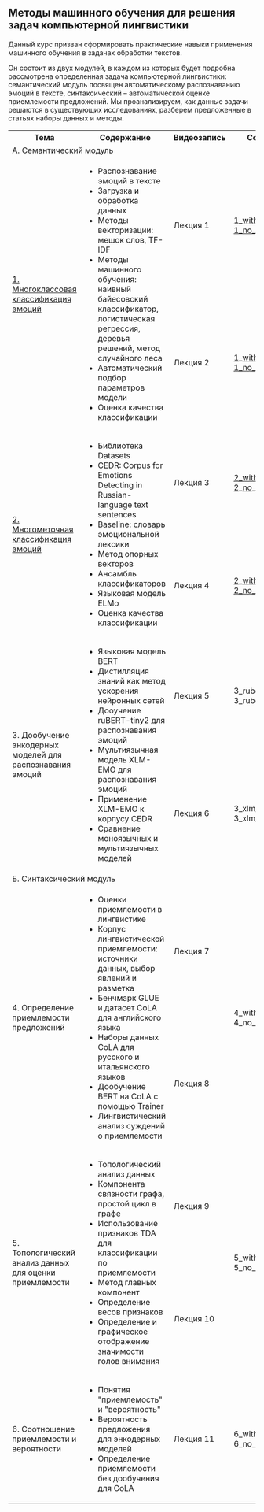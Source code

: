 ## Методы машинного обучения для решения задач компьютерной лингвистики

Данный курс призван сформировать практические навыки применения машинного обучения в задачах обработки текстов.

Он состоит из двух модулей, в каждом из которых будет подробна рассмотрена определенная задача компьютерной лингвистики: семантический модуль посвящен автоматическому распознаванию эмоций в тексте, синтаксический – автоматической оценке приемлемости предложений. Мы проанализируем, как данные задачи решаются в существующих исследованиях, разберем предложенные в статьях наборы данных и методы.

<!DOCTYPE html>
<html>
<table>
  <tr>
    <th>Тема</th>
    <th>Содержание</th>
    <th>Видеозапись</th>
    <th>Colab-блокнот</th>
  </tr>
  <tr>
    <td colspan="4">А. Семантический модуль</td>
    </tr>
  <tr>
    <td rowspan="2"><a href="https://github.com/Xeanst/compling_tasks/tree/main/1_multiclass_emotion_detection">1. Многоклассовая классификация эмоций</a></td>
    <td rowspan="2"><ul>
  <li>Распознавание эмоций в тексте</li>
  <li>Загрузка и обработка данных</li>
  <li>Методы векторизации: мешок слов, TF-IDF</li>
  <li>Методы машинного обучения: наивный байесовский классификатор, логистическая регрессия, деревья решений, метод случайного леса</li>
  <li>Автоматический подбор параметров модели</li>
  <li>Оценка качества классификации</li>
</ul>  </td>
    <td>Лекция 1</td>
    <td><a href="https://github.com/Xeanst/compling_tasks/blob/main/1_multiclass_emotion_detection/1_multiclass_emotion_detection_with_gaps.ipynb">1_with_gaps</a><br/><a href="https://github.com/Xeanst/compling_tasks/blob/main/1_multiclass_emotion_detection/1_multiclass_emotion_detection_no_gaps.ipynb">1_no_gaps</a></td>
    </tr>
  <tr>
    <td>Лекция 2</td>
    <td><a href="https://github.com/Xeanst/compling_tasks/blob/main/1_multiclass_emotion_detection/1_multiclass_emotion_detection_with_gaps_continued.ipynb">1_with_gaps_continued</a><br/><a href="https://github.com/Xeanst/compling_tasks/blob/main/1_multiclass_emotion_detection/1_multiclass_emotion_detection_no_gaps.ipynb">1_no_gaps</a></td>
  </tr>
  <tr>
    <td rowspan="2"><a href="https://github.com/Xeanst/compling_tasks/tree/main/2_multilabel_emotion_detection">2. Многометочная классификация эмоций</a></td>
      <td rowspan="2"><ul>
  <li>Библиотека Datasets</li>
  <li>CEDR: Corpus for Emotions Detecting in Russian-language text sentences</li>
  <li>Baseline: словарь эмоциональной лексики</li>
  <li>Метод опорных векторов</li>
  <li>Ансамбль классификаторов</li>
  <li>Языковая модель ELMo</li>
  <li>Оценка качества классификации</li>
</ul>  </td>
    <td>Лекция 3</td>
    <td><a href="https://github.com/Xeanst/compling_tasks/blob/main/2_multilabel_emotion_detection/2_multilabel_emotion_detection_with_gaps.ipynb">2_with_gaps</a><br/><a href="https://github.com/Xeanst/compling_tasks/blob/main/2_multilabel_emotion_detection/2_multilabel_emotion_detection_no_gaps.ipynb">2_no_gaps</a></td>
    </tr>
  <tr>
    <td>Лекция 4</td>
    <td><a href="https://github.com/Xeanst/compling_tasks/blob/main/2_multilabel_emotion_detection/2_multilabel_emotion_detection_with_gaps_continued.ipynb">2_with_gaps_continued</a><br/><a href="https://github.com/Xeanst/compling_tasks/blob/main/2_multilabel_emotion_detection/2_multilabel_emotion_detection_no_gaps.ipynb">2_no_gaps</a></td>
     </tr>
     <tr>
  <td rowspan="2">3. Дообучение энкодерных моделей для распознавания эмоций</td>
      <td rowspan="2"><ul>
  <li>Языковая модель BERT</li>
  <li>Дистилляция знаний как метод ускорения нейронных сетей</li>
  <li>Дооучение ruBERT-tiny2 для распознавания эмоций</li>
  <li>Мультиязычная модель XLM-EMO для распознавания эмоций</li>
  <li>Применение XLM-EMO к корпусу CEDR</li>
  <li>Сравнение моноязычных и мультиязычных моделей</li>
</ul>  </td>
        <td>Лекция 5</td>
       <td>3_rubert_with_gaps<br/>3_rubert_no_gaps</td>
       </tr>
      <tr>
      <td>Лекция 6</td>
      <td>3_xlm_with_gaps<br/>3_xlm_no_gaps</td>
   </tr>
  <tr>
    <td colspan="4">Б. Синтаксический модуль</td>
    </tr>
  <tr>
  <td rowspan="2">4. Определение приемлемости предложений</td>
      <td rowspan="2"><ul>
  <li>Оценки приемлемости в лингвистике</li>
  <li>Корпус лингвистической приемлемости: источники данных, выбор явлений и разметка</li>
  <li>Бенчмарк GLUE и датасет CoLA для английского языка</li>
  <li>Наборы данных CoLA для русского и итальянского языков</li>
  <li>Дообучение BERT на CoLA с помощью Trainer</li>
  <li>Лингвистический анализ суждений о приемлемости</li>
</ul>  </td>
    <td>Лекция 7</td>
        <td rowspan="2">4_with_gaps<br/>4_no_gaps</td>
    </tr>
  <tr>
    <td>Лекция 8</td>
   </tr>
  <tr>
  <td rowspan="2">5. Топологический анализ данных для оценки приемлемости</td>
      <td rowspan="2"><ul>
  <li>Топологический анализ данных</li>
  <li>Компонента связности графа, простой цикл в графе</li>
  <li>Использование признаков TDA для классификации по приемлемости</li>
  <li>Метод главных компонент</li>
  <li>Определение весов признаков</li>
  <li>Определение и графическое отображение значимости голов внимания</li>
</ul>  </td>
    <td>Лекция 9</td>
        <td rowspan="2">5_with_gaps<br/>5_no_gaps</td>
    </tr>
  <tr>
    <td>Лекция 10</td>
   </tr>
  <tr>
  <td> 6. Соотношение приемлемости и вероятности</td>
      <td><ul>
  <li>Понятия "приемлемость" и "вероятность"</li>
  <li>Вероятность предложения для энкодерных моделей</li>
  <li>Определение приемлемости без дообучения для CoLA</li>
</ul>  </td>
    <td>Лекция 11</td>
    <td>6_with_gaps<br/>6_no_gaps</td>
   </tr>
</table>
</html>
